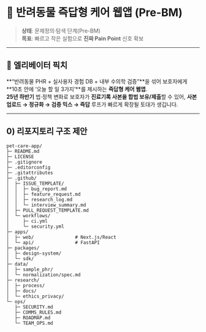 # 🐾 반려동물 즉답형 케어 웹앱 (Pre-BM)

> **상태**: 문제정의·탐색 단계(Pre-BM)  
> **목표**: 빠르고 작은 실험으로 **진짜 Pain Point** 신호 확보

---

## 🚀 엘리베이터 픽치
**“반려동물 PHR + 실사용자 경험 DB + 내부 수의학 검증”**을 섞어 보호자에게 **10초 안에 ‘오늘 할 일 3가지’**를 제시하는 **즉답형 케어 웹앱**.  
**25년 하반기** 법·정책 변화로 보호자가 **진료기록 사본을 합법 보유/제출**할 수 있어, **사본 업로드 → 정규화 → 검증 믹스 → 즉답** 루프가 빠르게 확장될 토대가 생깁니다.

---

## 0) 리포지토리 구조 제안
```text
pet-care-app/
├─ README.md
├─ LICENSE
├─ .gitignore
├─ .editorconfig
├─ .gitattributes
├─ .github/
│  ├─ ISSUE_TEMPLATE/
│  │  ├─ bug_report.md
│  │  ├─ feature_request.md
│  │  ├─ research_log.md
│  │  └─ interview_summary.md
│  ├─ PULL_REQUEST_TEMPLATE.md
│  └─ workflows/
│     ├─ ci.yml
│     └─ security.yml
├─ apps/
│  ├─ web/               # Next.js/React
│  └─ api/               # FastAPI
├─ packages/
│  ├─ design-system/
│  └─ sdk/
├─ data/
│  ├─ sample_phr/
│  └─ normalization/spec.md
├─ research/
│  ├─ process/
│  ├─ docs/
│  └─ ethics_privacy/
└─ ops/
   ├─ SECURITY.md
   ├─ COMMS_RULES.md
   ├─ ROADMAP.md
   └─ TEAM_OPS.md
